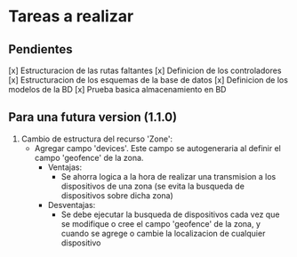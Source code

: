 # Tareas a realizar

## Pendientes
[x] Estructuracion de las rutas faltantes
[x] Definicion de los controladores
[x] Estructuracion de los esquemas de la base de datos
[x] Definicion de los modelos de la BD
[x] Prueba basica almacenamiento en BD

## Para una futura version (1.1.0)
1. Cambio de estructura del recurso 'Zone':
   - Agregar campo 'devices'. Este campo se autogeneraria al definir el campo 'geofence' de la zona.
     - Ventajas:
       - Se ahorra logica a la hora de realizar una transmision a los dispositivos de una zona (se evita la busqueda de dispositivos sobre dicha zona)
     - Desventajas:
       - Se debe ejecutar la busqueda de dispositivos cada vez que se modifique o cree el campo 'geofence' de la zona, y cuando se agrege o cambie la localizacion de cualquier dispositivo